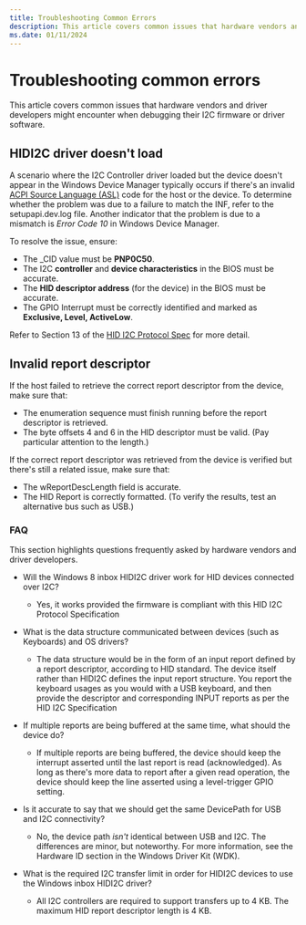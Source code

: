 ```yaml
---
title: Troubleshooting Common Errors
description: This article covers common issues that hardware vendors and driver developers might encounter when debugging their I2C firmware or driver software.
ms.date: 01/11/2024
---
```


# Troubleshooting common errors

This article covers common issues that hardware vendors and driver developers might encounter when debugging their I2C firmware or driver software.

## HIDI2C driver doesn't load

A scenario where the I2C Controller driver loaded but the device doesn't appear in the Windows Device Manager typically occurs if there's an invalid [ACPI Source Language (ASL)](https://uefi.org/htmlspecs/ACPI_Spec_6_4_html/19_ASL_Reference/ACPI_Source_Language_Reference.html?highlight=acpi%20source%20language) code for the host or the device. To determine whether the problem was due to a failure to match the INF, refer to the setupapi.dev.log file. Another indicator that the problem is due to a mismatch is *Error Code 10* in Windows Device Manager.

To resolve the issue, ensure:

- The \_CID value must be **PNP0C50**.
- The I2C **controller** and **device characteristics** in the BIOS must be accurate.
- The **HID descriptor address** (for the device) in the BIOS must be accurate.
- The GPIO Interrupt must be correctly identified and marked as **Exclusive, Level, ActiveLow**.

Refer to Section 13 of the [HID I2C Protocol Spec](/previous-versions/windows/hardware/design/dn642101(v=vs.85)) for more detail.

## Invalid report descriptor

If the host failed to retrieve the correct report descriptor from the device, make sure that:

- The enumeration sequence must finish running before the report descriptor is retrieved.
- The byte offsets 4 and 6 in the HID descriptor must be valid. (Pay particular attention to the length.)

If the correct report descriptor was retrieved from the device is verified but there's still a related issue, make sure that:

- The wReportDescLength field is accurate.
- The HID Report is correctly formatted. (To verify the results, test an alternative bus such as USB.)

### FAQ

This section highlights questions frequently asked by hardware vendors and driver developers.

- Will the Windows 8 inbox HIDI2C driver work for HID devices connected over I2C?
  - Yes, it works provided the firmware is compliant with this HID I2C Protocol Specification

- What is the data structure communicated between devices (such as Keyboards) and OS drivers?
  - The data structure would be in the form of an input report defined by a report descriptor, according to HID standard. The device itself rather than HIDI2C defines the input report structure. You report the keyboard usages as you would with a USB keyboard, and then provide the descriptor and corresponding INPUT reports as per the HID I2C Specification

- If multiple reports are being buffered at the same time, what should the device do?
  - If multiple reports are being buffered, the device should keep the interrupt asserted until the last report is read (acknowledged). As long as there's more data to report after a given read operation, the device should keep the line asserted using a level-trigger GPIO setting.

- Is it accurate to say that we should get the same DevicePath for USB and I2C connectivity?
  - No, the device path *isn't* identical between USB and I2C. The differences are minor, but noteworthy. For more information, see the Hardware ID section in the Windows Driver Kit (WDK).

- What is the required I2C transfer limit in order for HIDI2C devices to use the Windows inbox HIDI2C driver?
  - All I2C controllers are required to support transfers up to 4 KB. The maximum HID report descriptor length is 4 KB.
